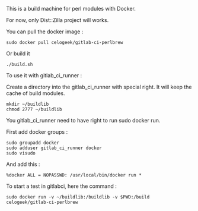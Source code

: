 This is a build machine for perl modules with Docker.

For now, only Dist::Zilla project will works.

You can pull the docker image :

```
sudo docker pull celogeek/gitlab-ci-perlbrew
```

Or build it

```
./build.sh
```

To use it with gitlab_ci_runner :

Create a directory into the gitlab_ci_runner with special right. It will keep the cache of build modules.

```
mkdir ~/buildlib
chmod 2777 ~/buildlib
```

You gitlab_ci_runner need to have right to run sudo docker run.

First add docker groups :

```
sudo groupadd docker
sudo adduser gitlab_ci_runner docker
sudo visudo
```

And add this :

```
%docker ALL = NOPASSWD: /usr/local/bin/docker run *
```

To start a test in gitlabci, here the command :

```
sudo docker run -v ~/buildlib:/buildlib -v $PWD:/build celogeek/gitlab-ci-perlbrew
```

